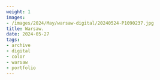 ```yaml
---
weight: 1
images:
- /images/2024/May/warsaw-digital/20240524-P1090237.jpg
title: Warsaw.
date: 2024-05-27
tags:
- archive
- digital
- color
- warsaw
- portfolio
---
```



